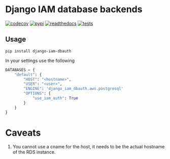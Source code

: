 # Django IAM database backends

<!-- start-no-pypi -->
[![codecov](https://codecov.io/gh/labd/django-iam-dbauth/branch/master/graph/badge.svg)](https://codecov.io/gh/labd/django-iam-dbauth)
[![pypi](https://img.shields.io/pypi/v/django-iam-dbauth.svg)](https://pypi.python.org/pypi/django-iam-dbauth/)
[![readthedocs](https://readthedocs.org/projects/django-iam-dbauth/badge/)](https://django-iam-dbauth.readthedocs.io/en/latest/)
[![tests](https://github.com/labd/django-iam-dbauth/workflows/Python%20Tests/badge.svg)](https://github.com/labd/django-iam-dbauth/actions)
<!-- end-no-pypi -->

## Usage

```shell
pip install django-iam-dbauth
```

In your settings use the following

```python
DATABASES = {
    "default": {
        "HOST": "<hostname>",
        "USER": "<user>",
        "ENGINE": 'django_iam_dbauth.aws.postgresql'
        "OPTIONS": {
            "use_iam_auth": True
        }
    }
}
```

# Caveats

1. You cannot use a cname for the host, it needs to be the actual hostname of
the RDS instance.
